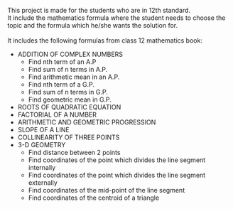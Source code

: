 This project is made for the students who are in 12th standard.
<br>
It include the mathematics formula where the student needs to choose the topic and the formula which he/she wants the solution for.
<br><br>
It includes the following formulas from class 12 mathematics book:<br>
- ADDITION OF COMPLEX NUMBERS
    - Find nth term of an A.P
    - Find sum of n terms in A.P.
    - Find arithmetic mean in an A.P.
    - Find nth term of a G.P.
    - Find sum of n terms in G.P.
    - Find geometric mean in G.P.
- ROOTS OF QUADRATIC EQUATION
- FACTORIAL OF A NUMBER
- ARITHMETIC AND GEOMETRIC PROGRESSION
- SLOPE OF A LINE
- COLLINEARITY OF THREE POINTS
- 3-D GEOMETRY
  - Find distance between 2 points
  - Find coordinates of the point which divides the line segment internally
  - Find coordinates of the point which divides the line segment externally
  - Find coordinates of the mid-point of the line segment
  - Find coordinates of the centroid of a triangle

